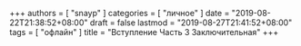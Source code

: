 +++
authors = [ "snayp" ]
categories = [ "личное" ]
date = "2019-08-22T21:38:52+08:00"
draft = false
lastmod = "2019-08-27T21:41:52+08:00"
tags = [ "офлайн" ]
title = "Вступление Часть 3 Заключительная"
+++

##
